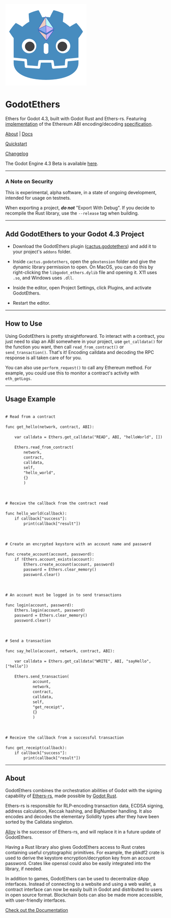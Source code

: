 ![GodotEthers](https://github.com/Cactoidal/GodotEthersV3/blob/main/GodotEthers.png?raw=true)
# GodotEthers
Ethers for Godot 4.3, built with Godot Rust and Ethers-rs.  Featuring [implementation](https://github.com/Cactoidal/GodotEthersV3/blob/main/ethers-v3/singletons/Calldata.gd) of the Ethereum ABI encoding/decoding [specification](https://docs.soliditylang.org/en/latest/abi-spec.html).

[About](https://github.com/Cactoidal/GodotEthersV3/blob/main/README.md#about) | [Docs](https://github.com/Cactoidal/GodotEthersV3/blob/main/DOCUMENTATION.md)

[Quickstart](https://github.com/Cactoidal/GodotEthersV3/blob/main/DOCUMENTATION.md#quickstart-1)

[Changelog](https://github.com/Cactoidal/GodotEthersV3/blob/main/CHANGELOG.md)

The Godot Engine 4.3 Beta is available [here](https://godotengine.org/download/archive/4.3-beta3/).
___

### A Note on Security

This is experimental, alpha software, in a state of ongoing development, intended for usage on testnets.  

When exporting a project, __*do not*__ "Export With Debug".  If you decide to recompile the Rust library, use the `--release` tag when building.
___

## Add GodotEthers to your Godot 4.3 Project

* Download the GodotEthers plugin ([cactus.godotethers](https://github.com/Cactoidal/GodotEthersV3/tree/main/addons/cactus.godotethers)) and add it to your project's `addons` folder.

* Inside `cactus.godotethers`, open the `gdextension` folder and give the dynamic library permission to open.  On MacOS, you can do this by right-clicking the `libgodot_ethers.dylib` file and opening it.  X11 uses `.so`, and Windows uses `.dll`.

* Inside the editor, open Project Settings, click Plugins, and activate GodotEthers.

* Restart the editor.
___

## How to Use

Using GodotEthers is pretty straightforward.  To interact with a contract, you just need to slap an ABI somewhere in your project, use `get_calldata()` for the function you want, then call `read_from_contract()` or `send_transaction()`.  That's it!  Encoding calldata and decoding the RPC response is all taken care of for you.

You can also use `perform_request()` to call any Ethereum method.  For example, you could use this to monitor a contract's activity with `eth_getLogs`.

---

## Usage Example

```gdscript

# Read from a contract

func get_hello(network, contract, ABI):
	
	var calldata = Ethers.get_calldata("READ", ABI, "helloWorld", [])
		
	Ethers.read_from_contract(
		network, 
		contract, 
		calldata, 
		self, 
		"hello_world",
		{}
		)



# Receive the callback from the contract read

func hello_world(callback):
	if callback["success"]:
		print(callback["result"])



# Create an encrypted keystore with an account name and password

func create_account(account, password):
	if !Ethers.account_exists(account):
		Ethers.create_account(account, password)
		password = Ethers.clear_memory()
		password.clear()



# An account must be logged in to send transactions

func login(account, password):
	Ethers.login(account, password)
	password = Ethers.clear_memory()
	password.clear()



# Send a transaction

func say_hello(account, network, contract, ABI):
	
	var calldata = Ethers.get_calldata("WRITE", ABI, "sayHello", ["hello"])

	Ethers.send_transaction(
			account, 
			network, 
			contract, 
			calldata, 
			self, 
			"get_receipt", 
			{}
			)



# Receive the callback from a successful transaction

func get_receipt(callback):
	if callback["success"]:
		print(callback["result"])

```

___

## About

GodotEthers combines the orchestration abilities of Godot with the signing capability of [Ethers-rs](https://github.com/gakonst/ethers-rs), made possible by [Godot Rust](https://godot-rust.github.io).  

Ethers-rs is responsible for RLP-encoding transaction data, ECDSA signing, address calculation, Keccak hashing, and BigNumber handling.  It also encodes and decodes the elementary Solidity types after they have been sorted by the Calldata singleton.

[Alloy](https://github.com/alloy-rs) is the successor of Ethers-rs, and will replace it in a future update of GodotEthers.

Having a Rust library also gives GodotEthers access to Rust crates containing useful cryptographic primitives.  For example, the pbkdf2 crate is used to derive the keystore encryption/decryption key from an account password.  Crates like openssl could also be easily integrated into the library, if needed.

In addition to games, GodotEthers can be used to decentralize dApp interfaces.  Instead of connecting to a website and using a web wallet, a contract interface can now be easily built in Godot and distributed to users in open source format.  Blockchain bots can also be made more accessible, with user-friendly interfaces.

[Check out the Documentation](https://github.com/Cactoidal/GodotEthersV3/blob/main/DOCUMENTATION.md)
